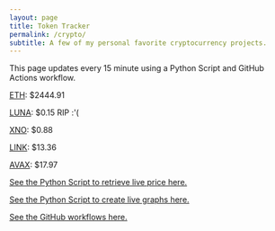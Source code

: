 ```yaml
---
layout: page
title: Token Tracker
permalink: /crypto/
subtitle: A few of my personal favorite cryptocurrency projects.
---
```


 This page updates every 15 minute using a Python Script and GitHub Actions workflow.


<!--BEGINCRYPTOINPUT-->
[ETH](https://smfxfc.github.io/crypto/eth.html): $2444.91

[LUNA](https://smfxfc.github.io/crypto/luna.html): $0.15 RIP :'(

[XNO](https://smfxfc.github.io/crypto/xno.html): $0.88

[LINK](https://smfxfc.github.io/crypto/link.html): $13.36

[AVAX](https://smfxfc.github.io/crypto/avax.html): $17.97

<!--ENDCRYPTOINPUT-->
 
 
[See the Python Script to retrieve live price here.](https://github.com/smfxfc/smfxfc.github.io/blob/master/src/get_cryptos.py)

[See the Python Script to create live graphs here.](https://github.com/smfxfc/smfxfc.github.io/blob/master/src/graph_crypto.py)

[See the GitHub workflows here.](https://github.com/smfxfc/smfxfc.github.io/blob/master/.github/workflows/)
